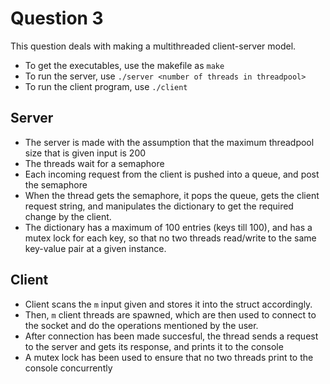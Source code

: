 # Question 3
This question deals with making a multithreaded client-server model.
- To get the executables, use the makefile as `make`
- To run the server, use `./server <number of threads in threadpool>`
- To run the client program, use `./client`
## Server
- The server is made with the assumption that the maximum threadpool size that is given input is 200
- The threads wait for a semaphore
- Each incoming request from the client is pushed into a queue, and post the semaphore
- When the thread gets the semaphore, it pops the queue, gets the client request string, and manipulates the dictionary to get the required change by the client.
- The dictionary has a maximum of 100 entries (keys till 100), and has a mutex lock for each key, so that no two threads read/write to the same key-value pair at a given instance.

## Client
- Client scans the `m` input given and stores it into the struct accordingly.
- Then, `m` client threads are spawned, which are then used to connect to the socket and do the operations mentioned by the user.
- After connection has been made succesful, the thread sends a request to the server and gets its response, and prints it to the console
- A mutex lock has been used to ensure that no two threads print to the console concurrently